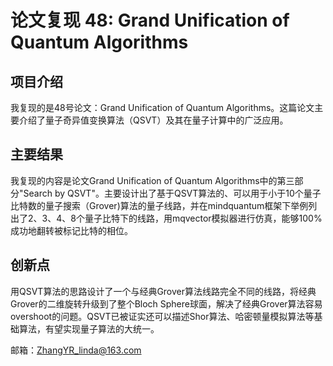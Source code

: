 #  论文复现 48: Grand Unification of Quantum Algorithms

## 项目介绍
我复现的是48号论文：Grand Unification of Quantum Algorithms。这篇论文主要介绍了量子奇异值变换算法（QSVT）及其在量子计算中的广泛应用。

## 主要结果
我复现的内容是论文Grand Unification of Quantum Algorithms中的第三部分"Search by QSVT"。主要设计出了基于QSVT算法的、可以用于小于10个量子比特数的量子搜索（Grover)算法的量子线路，并在mindquantum框架下举例列出了2、3、4、8个量子比特下的线路，用mqvector模拟器进行仿真，能够100%成功地翻转被标记比特的相位。

## 创新点
用QSVT算法的思路设计了一个与经典Grover算法线路完全不同的线路，将经典Grover的二维旋转升级到了整个Bloch Sphere球面，解决了经典Grover算法容易overshoot的问题。QSVT已被证实还可以描述Shor算法、哈密顿量模拟算法等基础算法，有望实现量子算法的大统一。


邮箱：ZhangYR_linda@163.com